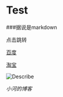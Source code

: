 # Test

###<font colir="red">据说是markdown</font>

<a name="link">点击跳转</a>

[百度](http://www.baidu.com)

<a href="http://www.taobao.com">淘宝</a>

![Describe](http://avatar.csdn.net/4/9/C/1_renfufei.jpg)

*小河的博客*
